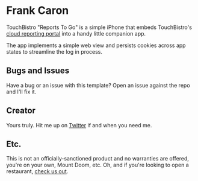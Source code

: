 
# Frank Caron

TouchBistro "Reports To Go" is a simple iPhone that embeds TouchBistro's [cloud reporting portal](https://cloud.touchbistro.com/) into a handy little companion app. 

The app implements a simple web view and persists cookies across app states to streamline the log in process.

## Bugs and Issues

Have a bug or an issue with this template? Open an issue against the repo and I'll fix it.

## Creator

Yours truly. Hit me up on [Twitter](https://twitter.com/frankycaron) if and when you need me. 

## Etc.

This is not an officially-sanctioned product and no warranties are offered, you're on your own, Mount Doom, etc. Oh, and if you're looking to open a restaurant, [check us out](http://www.touchbistro.com).
